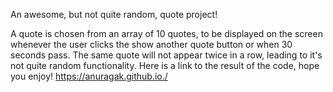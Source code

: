 An awesome, but not quite random, quote project!

A quote is chosen from an array of 10 quotes, to be displayed on the screen whenever the user clicks the show another quote button or when 30 seconds pass. The same quote will not appear twice in a row, leading to it's not quite random functionality. Here is a link to the result of the code, hope you enjoy!
https://anuragak.github.io./